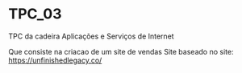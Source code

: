 # TPC_03
TPC da cadeira Aplicações e Serviços de Internet

Que consiste na criacao de um site de vendas
Site baseado no site: https://unfinishedlegacy.co/
